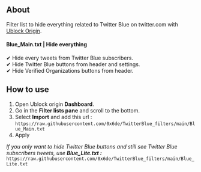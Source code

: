 ## About

Filter list to hide everything related to Twitter Blue on twitter.com with [Ublock Origin](https://github.com/gorhill/uBlock).

#### Blue_Main.txt | Hide everything
✔ Hide every tweets from Twitter Blue subscribers.  
✔ Hide Twitter Blue buttons from header and settings.  
✔ Hide Verified Organizations buttons from header. 


## How to use
1. Open Ublock origin **Dashboard**.
2. Go in the **Filter lists pane** and scroll to the bottom.
3. Select **Import** and add this url :  
`https://raw.githubusercontent.com/0x6de/TwitterBlue_filters/main/Blue_Main.txt` 
4. Apply


_If you only want to hide Twitter Blue buttons and still see Twitter Blue subscribers tweets, use **Blue_Lite.txt :**_  
`https://raw.githubusercontent.com/0x6de/TwitterBlue_filters/main/Blue_Lite.txt`
